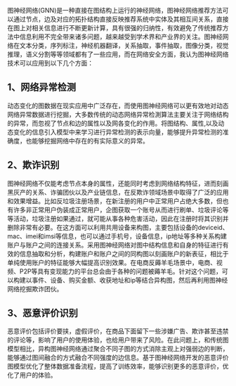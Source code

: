 图神经网络(GNN)是一种直接在图结构上运行的神经网络，图神经网络推荐方法可以通过节点，边及对应的拓扑结构直接反映推荐系统中实体及其相互间关系，直接在图上对相关信息进行不断更新计算，具有很强的归纳性，有效避免了传统推荐方法中信息利用不完全带来诸多问题，越来越受到学术界和产业界的关注。图神经网络在文本分类，序列标注，神经机器翻译，关系抽取，事件抽取，图像分类，视觉推理，语义分割等等领域都有了一些应用，而在网络安全方面，我认为图神经网络技术可以应用到以下几个方面：

## 1、网络异常检测
动态变化的图数据在现实应用中广泛存在，而使用图神经网络可以更有效地对动态网络异常数据进行挖掘，大多数传统的动态网络异常检測算法主要关注于网络结构的异常，而忽视了节点和边的属性以及网各变化的作用。将图结构、属性,以及动态变化的信息引入模型中来学习进行异常检测的表示向量，能够提升异常检测的准确度，也能够挖掘网络中存在的有实际意义的异常。

## 2、欺诈识别
图神经网络不仅能考虑节点本身的属性，还能同时考虑到网络结构特征，进而刻画黑灰产的关系、诈骗团伙以及产业链信息，在反欺诈领域场景中取得了广泛的应用和效果增益。比如反垃圾注册场景，在新注册的用户中正常用户占绝大多数，但也有许多非正常用户伪装成正常用户，企图获取一个账号从而进行刷单、垃圾评论等等活动，垃圾注册如果通过，就可能从事各种危害活动，因此在注册时将其识别并删除非常有必要。在这方面可以利用共用设备来构图，主要包括设备的deviceid、mac、imei和imsi等信息，也可以通过手机号，设备信息，ip地址等多种关系构建账户与账户之间的连接关系。采用图神经网络对图中结构信息和自身的特征进行有效的信息抽取和分析，构建账户和账户之间的同构图以刻画账户的新表征，相比于单纯使用账户的特征能够大幅提高识别效果。在电商反薅羊毛场景中，电商、视频、P2P等具有变现能力的平台总会由于各种的问题被薅羊毛。针对这个问题，可以构建以事件、设备、购买金额、收获地址和ip等结合异构图，然后再利用图神经网络挖掘欺诈团伙。

## 3、恶意评价识别
恶意评价包括评价要挟，虚假评价，在商品下面留下一些涉嫌广告、欺诈甚至违禁的评论等，影响了用户的使用体验，也给用户带来了风险。在此问题上，和传统图模型相比，异构图神经网络通过聚合不同子图的方式消除主观上对强弱边的判断，能够通过图间融合的方式融合不同强度的边信息。基于图神经网络开发的恶意评价图模型优化了整体数据准备流程，提高了训练效率，能够识别更多的恶意评价，优化了用户的体验。